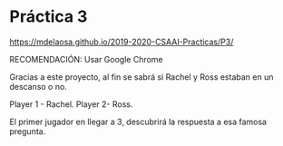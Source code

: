 # Práctica 3
https://mdelaosa.github.io/2019-2020-CSAAI-Practicas/P3/

RECOMENDACIÓN: Usar Google Chrome

Gracias a este proyecto, al fin se sabrá si Rachel y Ross estaban en un
descanso o no.

Player 1 - Rachel. Player 2- Ross.

El primer jugador en llegar a 3, descubrirá la respuesta a esa famosa pregunta.
